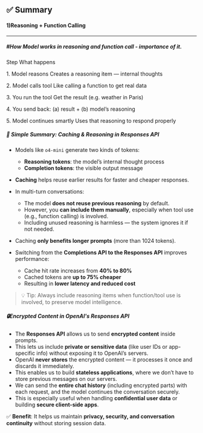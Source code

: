 ## ✅ Summary

#### 1)Reasoning + Function Calling     
---

##### **#How Model works in reasoning and function call - importance of it.**

Step	                What happens

1\. Model reasons	Creates a reasoning item — internal thoughts

2\. Model calls tool	Like calling a function to get real data

3\. You run the tool	Get the result (e.g. weather in Paris)

4\. You send back:	(a) result + (b) model’s reasoning

5\. Model continues smartly	Uses that reasoning to respond properly

##### 🧠 Simple Summary: Caching & Reasoning in Responses API

- Models like `o4-mini` generate two kinds of tokens:
  - **Reasoning tokens**: the model’s internal thought process
  - **Completion tokens**: the visible output message

- **Caching** helps reuse earlier results for faster and cheaper responses.

- In multi-turn conversations:
  - The model **does not reuse previous reasoning** by default.
  - However, you **can include them manually**, especially when tool use (e.g., function calling) is involved.
  - Including unused reasoning is harmless — the system ignores it if not needed.

- Caching **only benefits longer prompts** (more than 1024 tokens).

- Switching from the **Completions API to the Responses API** improves performance:
  - Cache hit rate increases from **40% to 80%**
  - Cached tokens are **up to 75% cheaper**
  - Resulting in **lower latency and reduced cost**

> 💡 Tip: Always include reasoning items when function/tool use is involved, to preserve model intelligence.


##### 🔒Encrypted Content in OpenAI's Responses API

- The **Responses API** allows us to send **encrypted content** inside prompts.
- This lets us include **private or sensitive data** (like user IDs or app-specific info) without exposing it to OpenAI’s servers.
- OpenAI **never stores** the encrypted content — it processes it once and discards it immediately.
- This enables us to build **stateless applications**, where we don’t have to store previous messages on our servers.
- We can send the **entire chat history** (including encrypted parts) with each request, and the model continues the conversation securely.
- This is especially useful when handling **confidential user data** or building **secure client-side apps**.

✅ **Benefit**: It helps us maintain **privacy, security, and conversation continuity** without storing session data.
 


 